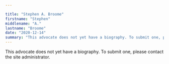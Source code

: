 ```yaml
---

title: "Stephen A. Broome"
firstname: "Stephen"
middlename: "A."
lastname: "Broome"
date: "2020-12-14"
summary: "This advocate does not yet have a biography. To submit one, please contact the site administrator."
---
```

This advocate does not yet have a biography. To submit one, please contact the site administrator.

